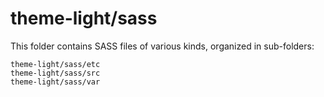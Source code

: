 # theme-light/sass

This folder contains SASS files of various kinds, organized in sub-folders:

    theme-light/sass/etc
    theme-light/sass/src
    theme-light/sass/var
